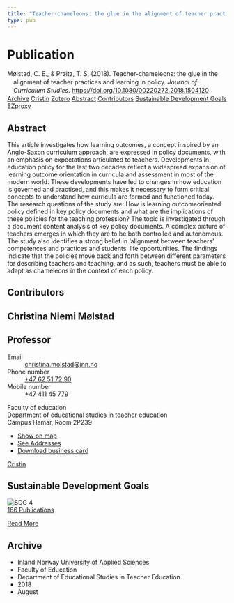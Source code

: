```yaml
---
title: "Teacher-chameleons: the glue in the alignment of teacher practices and learning in policy"
type: pub
---
```

<h1>Publication</h1>
<article id="csl-bib-container-83QV9IPF" class="csl-bib-container">
  <div class="csl-bib-body" style="line-height: 1.35; padding-left: 1em; text-indent:-1em;">
  <div class="csl-entry">M&#xF8;lstad, C. E., &amp; Pr&#xF8;itz, T. S. (2018). Teacher-chameleons: the glue in the alignment of teacher practices and learning in policy. <i>Journal of Curriculum Studies</i>. <a href="https://doi.org/10.1080/00220272.2018.1504120">https://doi.org/10.1080/00220272.2018.1504120</a></div>
</div>
  <div class="csl-bib-buttons">
    <a href="#taxonomy-article-83QV9IPF" class="csl-bib-button">Archive</a>
    <a href="https://app.cristin.no/results/show.jsf?id=1603799" alt="Cristin URL" class="csl-bib-button">Cristin</a>
    <a href="http://zotero.org/groups/5022929/items/83QV9IPF" alt="Zotero URL" class="csl-bib-button">Zotero</a>
    <a href="#abstract-article-83QV9IPF" class="csl-bib-button">Abstract</a>
    <a href="#contributors-article-83QV9IPF" class="csl-bib-button">Contributors</a>
    <a href="#sdg-article-83QV9IPF" class="csl-bib-button">Sustainable Development Goals</a>
    <a href="http://ezproxy.inn.no/login?url=https://doi.org/10.1080/00220272.2018.1504120" class="csl-bib-button">EZproxy</a>
  </div>
  <div id="csl-bib-meta-container-83QV9IPF"></div>
</article>
<div id="csl-bib-meta-83QV9IPF" class="csl-bib-meta">
  <article id="abstract-article-83QV9IPF" class="abstract-article">
    <h1>Abstract</h1>
    This article investigates how learning outcomes, a concept inspired 
by an Anglo-Saxon curriculum approach, are expressed in policy 
documents, with an emphasis on expectations articulated to teachers. 
Developments in education policy for the last two decades 
reflect a widespread expansion of learning outcome orientation in 
curricula and assessment in most of the modern world. These developments 
have led to changes in how education is governed and 
practised, and this makes it necessary to form critical concepts to 
understand how curricula are formed and functioned today. The 
research questions of the study are: How is learning outcomeoriented 
policy defined in key policy documents and what are the 
implications of these policies for the teaching profession? The topic 
is investigated through a document content analysis of key policy 
documents. A complex picture of teachers emerges in which they are 
to be both controlled and autonomous. The study also identifies a 
strong belief in ‘alignment between teachers’ competences and 
practices and students’ life opportunities. The findings indicate that 
the policies move back and forth between different parameters for 
describing teachers and teaching, and as such, teachers must be able 
to adapt as chameleons in the context of each policy.
  </article>
  <article id="contributors-article-83QV9IPF" class="contributors-article">
    <h1>Contributors</h1>
    <div class="personas">
<div class="vrtx-hinn-person-card">
<div class="photo">
<i class="lar la-user-circle missing-person"></i>
</div>
<div class="info">
<hgroup><h1>Christina Niemi Mølstad</h1>
<h2>Professor</h2>
</hgroup><dl>
<dt>Email</dt>
<dd>
<a href="mailto:christina.molstad@inn.no">christina.molstad@inn.no</a>
</dd>
<dt>Phone number</dt>
<dd><a href="tel:+4762517290">
+47 62 51 72 90
</a></dd>
<dt>Mobile number</dt>
<dd><a href="tel:+4741145779">
+47 411 45 779
</a></dd>
</dl>
<p>
Faculty of education<br>
Department of educational studies in teacher education<br>
Campus Hamar,
Room 2P239
</p>
<ul class="vrtx-hinn-links">
<li><a href="https://www.google.com/maps?q=60.796004,11.072099">Show on map</a></li>
<li><a href="https://www.inn.no/english/find-an-employee/christina-molstad.html#vrtx-hinn-addresses">See Addresses</a></li>
<li><a href="https://www.inn.no/english/find-an-employee/christina-molstad.html?vrtx=vcf">Download business card</a></li>
</ul>
</div>
</div>
<a href="https://app.cristin.no/persons/show.jsf?id=5325" alt="Cristin URL" class="personas-cristin">Cristin</a>
</div>
  </article>
  <article id="sdg-article-83QV9IPF" class="sdg-article">
    <h1>Sustainable Development Goals</h1>
    <div class="sdg-container"><div id="sdg4" class="sdg">
<img src="{{< params subfolder >}}images/sdg/sdg04_en.png" class="image" alt="SDG 4">
<div class="sdg-overlay">
<a href="{{< params subfolder >}}en/archive/?sdg=4#archive" class="sdg-publication-count"><span>166</span> Publications</a>
<p><a href="https://sdgs.un.org/goals/goal4" class="sdg-read-more">Read More</a></p>
</div>
</div></div>
  </article>
  <article id="taxonomy-article-83QV9IPF" class="taxonomy-article">
    <h1>Archive</h1>
    <ul>
      <li>Inland Norway University of Applied Sciences</li>
      <li>Faculty of Education</li>
      <li>Department of Educational Studies in Teacher Education</li>
      <li>2018</li>
      <li>August</li>
    </ul>
  </article>
</div>
